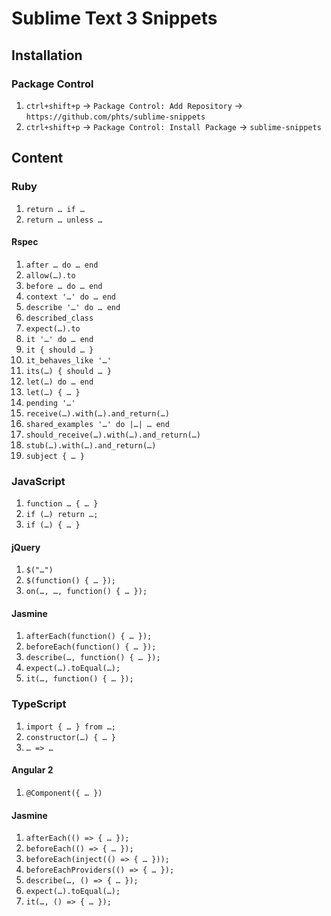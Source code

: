 # Sublime Text 3 Snippets

## Installation

### Package Control

1. `ctrl+shift+p` &rarr; `Package Control: Add Repository` &rarr; `https://github.com/phts/sublime-snippets`
2. `ctrl+shift+p` &rarr; `Package Control: Install Package` &rarr; `sublime-snippets`

## Content

### Ruby

1. `return … if …`
1. `return … unless …`

#### Rspec

1. `after … do … end`
1. `allow(…).to`
1. `before … do … end`
1. `context '…' do … end`
1. `describe '…' do … end`
1. `described_class`
1. `expect(…).to`
1. `it '…' do … end`
1. `it { should … }`
1. `it_behaves_like '…'`
1. `its(…) { should … }`
1. `let(…) do … end`
1. `let(…) { … }`
1. `pending '…'`
1. `receive(…).with(…).and_return(…)`
1. `shared_examples '…' do |…| … end`
1. `should_receive(…).with(…).and_return(…)`
1. `stub(…).with(…).and_return(…)`
1. `subject { … }`

### JavaScript

1. `function … { … }`
1. `if (…) return …;`
1. `if (…) { … }`

#### jQuery

1. `$("…")`
1. `$(function() { … });`
1. `on(…, …, function() { … });`

#### Jasmine

1. `afterEach(function() { … });`
1. `beforeEach(function() { … });`
1. `describe(…, function() { … });`
1. `expect(…).toEqual(…);`
1. `it(…, function() { … });`

### TypeScript

1. `import { … } from …;`
1. `constructor(…) { … }`
1. `… => …`

#### Angular 2

1. `@Component({ … })`

#### Jasmine

1. `afterEach(() => { … });`
1. `beforeEach(() => { … });`
1. `beforeEach(inject(() => { … }));`
1. `beforeEachProviders(() => { … });`
1. `describe(…, () => { … });`
1. `expect(…).toEqual(…);`
1. `it(…, () => { … });`
